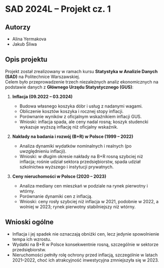 # SAD 2024L – Projekt cz. 1

## Autorzy
- Alina Yermakova
- Jakub Śliwa  

## Opis projektu
Projekt został zrealizowany w ramach kursu **Statystyka w Analizie Danych (SAD)** na Politechnice Warszawskiej.  
Celem było przeprowadzenie trzech niezależnych analiz ekonomicznych na podstawie danych z **Głównego Urzędu Statystycznego (GUS)**:

1. **Inflacja (09.2022 – 03.2024)**  
   - Budowa własnego koszyka dóbr i usług z nadanymi wagami.  
   - Obliczenie kosztów koszyka i rocznej stopy inflacji.  
   - Porównanie wyników z oficjalnym wskaźnikiem inflacji GUS.  
   - Wnioski: inflacja spada, ale ceny nadal rosną; koszyk studencki wykazuje wyższą inflację niż oficjalny wskaźnik.  

2. **Nakłady na badania i rozwój (B+R) w Polsce (1999 – 2022)**  
   - Analiza dynamiki wydatków nominalnych i realnych (po uwzględnieniu inflacji).  
   - Wnioski: w długim okresie nakłady na B+R rosną szybciej niż inflacja; rośnie udział sektora przedsiębiorstw, spada udział szkolnictwa wyższego i instytucji prywatnych.  

3. **Ceny nieruchomości w Polsce (2020 – 2023)**  
   - Analiza mediany cen mieszkań w podziale na rynek pierwotny i wtórny.  
   - Porównanie dynamiki cen z inflacją.  
   - Wnioski: ceny rosły szybciej niż inflacja w 2021, podobnie w 2022, a wolniej w 2023; rynek pierwotny stabilniejszy niż wtórny.  

## Wnioski ogólne
- Inflacja i jej spadek nie oznaczają obniżki cen, lecz jedynie spowolnienie tempa ich wzrostu.  
- Wydatki na B+R w Polsce konsekwentnie rosną, szczególnie w sektorze przedsiębiorstw.  
- Nieruchomości pełniły rolę ochrony przed inflacją, szczególnie w latach 2021–2022, choć ich atrakcyjność inwestycyjna zmniejszyła się w 2023.  
